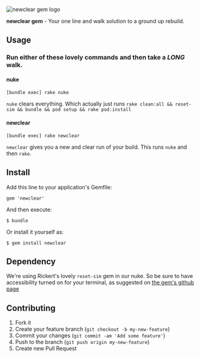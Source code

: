 ![newclear gem logo](http://i.imgur.com/9zP1VGD.png)

**newclear gem** - Your one line and walk solution to a ground up rebuild.

## Usage

### Run either of these lovely commands and then take a _LONG_ walk.

#### nuke
`[bundle exec] rake nuke`

`nuke` clears everything.  Which actually just runs `rake clean:all && reset-sim && bundle && pod setup && rake pod:install`

#### newclear
`[bundle exec] rake newclear`

`newclear` gives you a new and clear run of your build.  This runs `nuke` and then `rake`.


## Install

Add this line to your application's Gemfile:

    gem 'newclear'

And then execute:

    $ bundle

Or install it yourself as:

    $ gem install newclear

## Dependency
We're using Rickert's lovely `reset-sim` gem in our nuke.   So be sure to have accessibility turned on for your terminal, as suggested on [the gem's github page](https://github.com/OTGApps/reset-sim#usage)

## Contributing

1. Fork it
2. Create your feature branch (`git checkout -b my-new-feature`)
3. Commit your changes (`git commit -am 'Add some feature'`)
4. Push to the branch (`git push origin my-new-feature`)
5. Create new Pull Request
